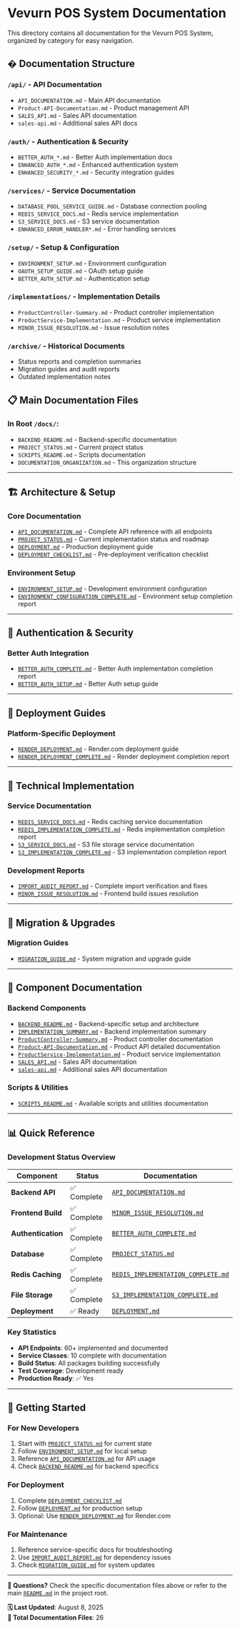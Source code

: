 # Vevurn POS System Documentation

This directory contains all documentation for the Vevurn POS System, organized by category for easy navigation.

## � Documentation Structure

### `/api/` - API Documentation
- `API_DOCUMENTATION.md` - Main API documentation
- `Product-API-Documentation.md` - Product management API
- `SALES_API.md` - Sales API documentation
- `sales-api.md` - Additional sales API docs

### `/auth/` - Authentication & Security
- `BETTER_AUTH_*.md` - Better Auth implementation docs
- `ENHANCED_AUTH_*.md` - Enhanced authentication system
- `ENHANCED_SECURITY_*.md` - Security integration guides

### `/services/` - Service Documentation
- `DATABASE_POOL_SERVICE_GUIDE.md` - Database connection pooling
- `REDIS_SERVICE_DOCS.md` - Redis service implementation
- `S3_SERVICE_DOCS.md` - S3 service documentation
- `ENHANCED_ERROR_HANDLER*.md` - Error handling services

### `/setup/` - Setup & Configuration
- `ENVIRONMENT_SETUP.md` - Environment configuration
- `OAUTH_SETUP_GUIDE.md` - OAuth setup guide
- `BETTER_AUTH_SETUP.md` - Authentication setup

### `/implementations/` - Implementation Details
- `ProductController-Summary.md` - Product controller implementation
- `ProductService-Implementation.md` - Product service implementation
- `MINOR_ISSUE_RESOLUTION.md` - Issue resolution notes

### `/archive/` - Historical Documents
- Status reports and completion summaries
- Migration guides and audit reports
- Outdated implementation notes

## 📋 Main Documentation Files

### In Root `/docs/`:
- `BACKEND_README.md` - Backend-specific documentation
- `PROJECT_STATUS.md` - Current project status
- `SCRIPTS_README.md` - Scripts documentation
- `DOCUMENTATION_ORGANIZATION.md` - This organization structure

---

## 🏗️ **Architecture & Setup**

### **Core Documentation**
- [`API_DOCUMENTATION.md`](./API_DOCUMENTATION.md) - Complete API reference with all endpoints
- [`PROJECT_STATUS.md`](./PROJECT_STATUS.md) - Current implementation status and roadmap
- [`DEPLOYMENT.md`](./DEPLOYMENT.md) - Production deployment guide
- [`DEPLOYMENT_CHECKLIST.md`](./DEPLOYMENT_CHECKLIST.md) - Pre-deployment verification checklist

### **Environment Setup**
- [`ENVIRONMENT_SETUP.md`](./ENVIRONMENT_SETUP.md) - Development environment configuration
- [`ENVIRONMENT_CONFIGURATION_COMPLETE.md`](./ENVIRONMENT_CONFIGURATION_COMPLETE.md) - Environment setup completion report

---

## 🔐 **Authentication & Security**

### **Better Auth Integration**
- [`BETTER_AUTH_COMPLETE.md`](./BETTER_AUTH_COMPLETE.md) - Better Auth implementation completion report  
- [`BETTER_AUTH_SETUP.md`](./BETTER_AUTH_SETUP.md) - Better Auth setup guide

---

## 🚀 **Deployment Guides**

### **Platform-Specific Deployment**
- [`RENDER_DEPLOYMENT.md`](./RENDER_DEPLOYMENT.md) - Render.com deployment guide
- [`RENDER_DEPLOYMENT_COMPLETE.md`](./RENDER_DEPLOYMENT_COMPLETE.md) - Render deployment completion report

---

## 🔧 **Technical Implementation**

### **Service Documentation**
- [`REDIS_SERVICE_DOCS.md`](./REDIS_SERVICE_DOCS.md) - Redis caching service documentation
- [`REDIS_IMPLEMENTATION_COMPLETE.md`](./REDIS_IMPLEMENTATION_COMPLETE.md) - Redis implementation completion report
- [`S3_SERVICE_DOCS.md`](./S3_SERVICE_DOCS.md) - S3 file storage service documentation  
- [`S3_IMPLEMENTATION_COMPLETE.md`](./S3_IMPLEMENTATION_COMPLETE.md) - S3 implementation completion report

### **Development Reports**
- [`IMPORT_AUDIT_REPORT.md`](./IMPORT_AUDIT_REPORT.md) - Complete import verification and fixes
- [`MINOR_ISSUE_RESOLUTION.md`](./MINOR_ISSUE_RESOLUTION.md) - Frontend build issues resolution

---

## 🏃 **Migration & Upgrades**

### **Migration Guides** 
- [`MIGRATION_GUIDE.md`](./MIGRATION_GUIDE.md) - System migration and upgrade guide

---

## 📖 **Component Documentation**

### **Backend Components**
- [`BACKEND_README.md`](./BACKEND_README.md) - Backend-specific setup and architecture
- [`IMPLEMENTATION_SUMMARY.md`](./IMPLEMENTATION_SUMMARY.md) - Backend implementation summary
- [`ProductController-Summary.md`](./ProductController-Summary.md) - Product controller documentation
- [`Product-API-Documentation.md`](./Product-API-Documentation.md) - Product API detailed documentation
- [`ProductService-Implementation.md`](./ProductService-Implementation.md) - Product service implementation
- [`SALES_API.md`](./SALES_API.md) - Sales API documentation
- [`sales-api.md`](./sales-api.md) - Additional sales API documentation

### **Scripts & Utilities**
- [`SCRIPTS_README.md`](./SCRIPTS_README.md) - Available scripts and utilities documentation

---

## 📊 **Quick Reference**

### **Development Status Overview**
| Component | Status | Documentation |
|-----------|--------|---------------|
| **Backend API** | ✅ Complete | [`API_DOCUMENTATION.md`](./API_DOCUMENTATION.md) |
| **Frontend Build** | ✅ Complete | [`MINOR_ISSUE_RESOLUTION.md`](./MINOR_ISSUE_RESOLUTION.md) |
| **Authentication** | ✅ Complete | [`BETTER_AUTH_COMPLETE.md`](./BETTER_AUTH_COMPLETE.md) |
| **Database** | ✅ Complete | [`PROJECT_STATUS.md`](./PROJECT_STATUS.md) |
| **Redis Caching** | ✅ Complete | [`REDIS_IMPLEMENTATION_COMPLETE.md`](./REDIS_IMPLEMENTATION_COMPLETE.md) |
| **File Storage** | ✅ Complete | [`S3_IMPLEMENTATION_COMPLETE.md`](./S3_IMPLEMENTATION_COMPLETE.md) |
| **Deployment** | ✅ Ready | [`DEPLOYMENT.md`](./DEPLOYMENT.md) |

### **Key Statistics**
- **API Endpoints**: 60+ implemented and documented
- **Service Classes**: 10 complete with documentation  
- **Build Status**: All packages building successfully
- **Test Coverage**: Development ready
- **Production Ready**: ✅ Yes

---

## 🎯 **Getting Started**

### **For New Developers**
1. Start with [`PROJECT_STATUS.md`](./PROJECT_STATUS.md) for current state
2. Follow [`ENVIRONMENT_SETUP.md`](./ENVIRONMENT_SETUP.md) for local setup
3. Reference [`API_DOCUMENTATION.md`](./API_DOCUMENTATION.md) for API usage
4. Check [`BACKEND_README.md`](./BACKEND_README.md) for backend specifics

### **For Deployment**
1. Complete [`DEPLOYMENT_CHECKLIST.md`](./DEPLOYMENT_CHECKLIST.md)
2. Follow [`DEPLOYMENT.md`](./DEPLOYMENT.md) for production setup
3. Optional: Use [`RENDER_DEPLOYMENT.md`](./RENDER_DEPLOYMENT.md) for Render.com

### **For Maintenance**
1. Reference service-specific docs for troubleshooting
2. Use [`IMPORT_AUDIT_REPORT.md`](./IMPORT_AUDIT_REPORT.md) for dependency issues
3. Check [`MIGRATION_GUIDE.md`](./MIGRATION_GUIDE.md) for system updates

---

**📧 Questions?** Check the specific documentation files above or refer to the main [`README.md`](../README.md) in the project root.

**🗓️ Last Updated**: August 8, 2025  
**📁 Total Documentation Files**: 26
